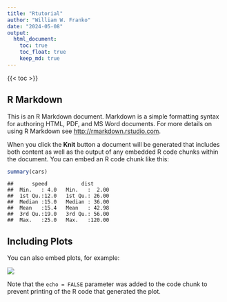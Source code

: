 ```yaml
---
title: "Rtutorial"
author: "William W. Franko"
date: "2024-05-08"
output:
  html_document:
    toc: true
    toc_float: true
    keep_md: true
---
```


{{< toc >}}

## R Markdown

This is an R Markdown document. Markdown is a simple formatting syntax for authoring HTML, PDF, and MS Word documents. For more details on using R Markdown see <http://rmarkdown.rstudio.com>.

When you click the **Knit** button a document will be generated that includes both content as well as the output of any embedded R code chunks within the document. You can embed an R code chunk like this:


```r
summary(cars)
```

```
##      speed           dist       
##  Min.   : 4.0   Min.   :  2.00  
##  1st Qu.:12.0   1st Qu.: 26.00  
##  Median :15.0   Median : 36.00  
##  Mean   :15.4   Mean   : 42.98  
##  3rd Qu.:19.0   3rd Qu.: 56.00  
##  Max.   :25.0   Max.   :120.00
```

## Including Plots

You can also embed plots, for example:

![](Rtutorial_files/figure-html/pressure-1.png)<!-- -->

Note that the `echo = FALSE` parameter was added to the code chunk to prevent printing of the R code that generated the plot.
